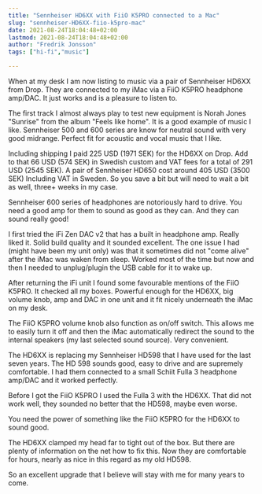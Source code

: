 ```yaml
---
title: "Sennheiser HD6XX with FiiO K5PRO connected to a Mac"
slug: "sennheiser-HD6XX-fiio-k5pro-mac"
date: 2021-08-24T18:04:48+02:00
lastmod: 2021-08-24T18:04:48+02:00
author: "Fredrik Jonsson"
tags: ["hi-fi","music"]

---
```


When at my desk I am now listing to music via a pair of Sennheiser HD6XX from Drop. They are connected to my iMac via a FiiO K5PRO headphone amp/DAC. It just works and is a pleasure to listen to.

The first track I almost always play to test new equipment is Norah Jones "Sunrise" from the album "Feels like home". It is a good example of music I like. Sennheiser 500 and 600 series are know for neutral sound with very good midrange. Perfect fit for acoustic and vocal music that I like.

Including shipping I paid 225 USD (1971 SEK) for the HD6XX on Drop. Add to that 66 USD (574 SEK) in Swedish custom and VAT fees for a total of 291 USD (2545 SEK). A pair of Sennheiser HD650 cost around 405 USD (3500 SEK) Including VAT in Sweden. So you save a bit but will need to wait a bit as well, three+ weeks in my case.

Sennheiser 600 series of headphones are notoriously hard to drive. You need a good amp for them to sound as good as they can. And they can sound really good!

I first tried the iFi Zen DAC v2 that has a built in headphone amp. Really liked it. Solid build quality and it sounded excellent. The one issue I had (might have been my unit only) was that it sometimes did not "come alive" after the iMac was waken from sleep. Worked most of the time but now and then I needed to unplug/plugin the USB cable for it to wake up.

After returning the iFi unit I found some favourable mentions of the FiiO K5PRO. It checked all my boxes. Powerful enough for the HD6XX, big volume knob, amp and DAC in one unit and it fit nicely underneath the iMac on my desk.

The FiiO K5PRO volume knob also function as on/off switch. This allows me to easily turn it off and then the iMac automatically redirect the sound to the internal speakers (my last selected sound source). Very convenient.

The HD6XX is replacing my Sennheiser HD598 that I have used for the last seven years. The HD 598 sounds good, easy to drive and are supremely comfortable. I had them connected to a small Schiit Fulla 3 headphone amp/DAC and it worked perfectly.

Before I got the FiiO K5PRO I used the Fulla 3 with the HD6XX. That did not work well, they sounded no better that the HD598, maybe even worse.

You need the power of something like the FiiO K5PRO for the HD6XX to sound good.

The HD6XX clamped my head far to tight out of the box. But there are plenty of information on the net how to fix this. Now they are comfortable for hours, nearly as nice in this regard as my old HD598.

So an excellent upgrade that I believe will stay with me for many years to come.